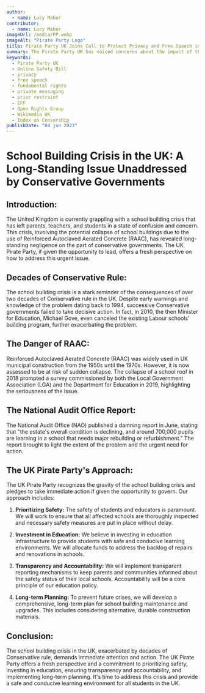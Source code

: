 ```yaml
---
author:
  - name: Lucy Maber
contributor:
  - name: Lucy Maber
imageUrl: /media/PP.webp
imageAlt: "Pirate Party Logo"
title: Pirate Party UK Joins Call to Protect Privacy and Free Speech in Online Safety Bill
summary: The Pirate Party UK has voiced concerns about the impact of the UK's Online Safety Bill on fundamental rights such as privacy and free speech. The party supports organizations such as EFF, Open Rights Group, Wikimedia UK, and Index on Censorship in calling for the protection of private messaging and the prevention of prior restraint of lawful speech.
keywords:
  - Pirate Party UK
  - Online Safety Bill
  - privacy
  - free speech
  - fundamental rights
  - private messaging
  - prior restraint
  - EFF
  - Open Rights Group
  - Wikimedia UK
  - Index on Censorship
publishDate: "04 jun 2023"
---
```


# School Building Crisis in the UK: A Long-Standing Issue Unaddressed by Conservative Governments

## Introduction:
The United Kingdom is currently grappling with a school building crisis that has left parents, teachers, and students in a state of confusion and concern. This crisis, involving the potential collapse of school buildings due to the use of Reinforced Autoclaved Aerated Concrete (RAAC), has revealed long-standing negligence on the part of conservative governments. The UK Pirate Party, if given the opportunity to lead, offers a fresh perspective on how to address this urgent issue.

## Decades of Conservative Rule:
The school building crisis is a stark reminder of the consequences of over two decades of Conservative rule in the UK. Despite early warnings and knowledge of the problem dating back to 1994, successive Conservative governments failed to take decisive action. In fact, in 2010, the then Minister for Education, Michael Gove, even canceled the existing Labour schools' building program, further exacerbating the problem.

## The Danger of RAAC:
Reinforced Autoclaved Aerated Concrete (RAAC) was widely used in UK municipal construction from the 1950s until the 1970s. However, it is now assessed to be at risk of sudden collapse. The collapse of a school roof in 2018 prompted a survey commissioned by both the Local Government Association (LGA) and the Department for Education in 2019, highlighting the seriousness of the issue.

## The National Audit Office Report:
The National Audit Office (NAO) published a damning report in June, stating that "the estate's overall condition is declining, and around 700,000 pupils are learning in a school that needs major rebuilding or refurbishment." The report brought to light the extent of the problem and the urgent need for action.

## The UK Pirate Party's Approach:
The UK Pirate Party recognizes the gravity of the school building crisis and pledges to take immediate action if given the opportunity to govern. Our approach includes:

1. **Prioritizing Safety:** The safety of students and educators is paramount. We will work to ensure that all affected schools are thoroughly inspected and necessary safety measures are put in place without delay.

2. **Investment in Education:** We believe in investing in education infrastructure to provide students with safe and conducive learning environments. We will allocate funds to address the backlog of repairs and renovations in schools.

3. **Transparency and Accountability:** We will implement transparent reporting mechanisms to keep parents and communities informed about the safety status of their local schools. Accountability will be a core principle of our education policy.

4. **Long-term Planning:** To prevent future crises, we will develop a comprehensive, long-term plan for school building maintenance and upgrades. This includes considering alternative, durable construction materials.

## Conclusion:
The school building crisis in the UK, exacerbated by decades of Conservative rule, demands immediate attention and action. The UK Pirate Party offers a fresh perspective and a commitment to prioritizing safety, investing in education, ensuring transparency and accountability, and implementing long-term planning. It's time to address this crisis and provide a safe and conducive learning environment for all students in the UK.
